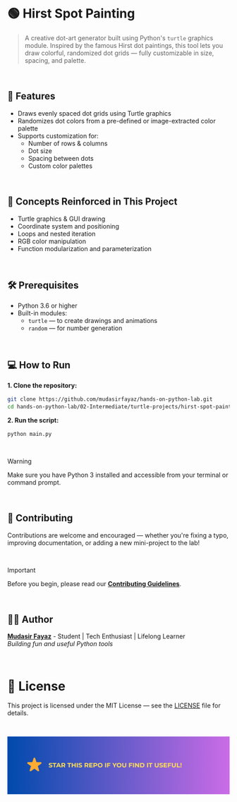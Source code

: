 # 🟢 Hirst Spot Painting

> A creative dot-art generator built using Python's `turtle` graphics module. Inspired by the famous Hirst dot paintings, this tool lets you draw colorful, randomized dot grids — fully customizable in size, spacing, and palette.

<br/>

## 🎯 Features

- Draws evenly spaced dot grids using Turtle graphics
- Randomizes dot colors from a pre-defined or image-extracted color palette
- Supports customization for:
  - Number of rows & columns
  - Dot size
  - Spacing between dots
  - Custom color palettes

<br/>

## 🧠 Concepts Reinforced in This Project

- Turtle graphics & GUI drawing
- Coordinate system and positioning
- Loops and nested iteration
- RGB color manipulation
- Function modularization and parameterization

<br/>

## 🛠️ Prerequisites

- Python 3.6 or higher
- Built-in modules:
  - `turtle` — to create drawings and animations
  - `random` — for number generation

<br/>

## 💻 How to Run

**1. Clone the repository:**

```bash
git clone https://github.com/mudasirfayaz/hands-on-python-lab.git
cd hands-on-python-lab/02-Intermediate/turtle-projects/hirst-spot-painting
```

**2. Run the script:**

```bash
python main.py
```

<br/>

> [!WARNING]
> Make sure you have Python 3 installed and accessible from your terminal or command prompt.

<br/>

## 🤝 Contributing

Contributions are welcome and encouraged — whether you're fixing a typo, improving documentation, or adding a new mini-project to the lab!

<br/>

> [!IMPORTANT]
> Before you begin, please read our [**Contributing Guidelines**](/CONTRIBUTING.md).

<br/>

## 🧑‍💻 Author

**[Mudasir Fayaz](https://github.com/mudasirfayaz/)** - Student | Tech Enthusiast | Lifelong Learner<br/>
_Building fun and useful Python tools_

<br/>

# 📜 License

This project is licensed under the MIT License — see the [LICENSE](./LICENSE) file for details.

<br/>

![Star](/assets/docs/star.png)
